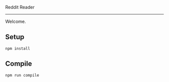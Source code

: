 Reddit Reader

---

Welcome.



Setup
---

```
npm install
```



Compile
---

```
npm run compile
```
